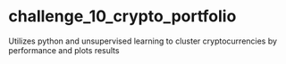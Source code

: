 # challenge_10_crypto_portfolio
Utilizes python and unsupervised learning to cluster cryptocurrencies by performance and plots results
